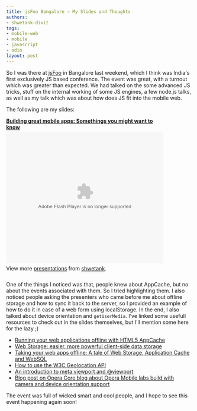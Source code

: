 ```yaml
---
title: jsFoo Bangalore — My Slides and Thoughts
authors:
- shwetank-dixit
tags:
- mobile-web
- mobile
- javascript
- odin
layout: post
---
```

<p>So I was there at <a href="http://jsfoo.hasgeek.com/" target="_blank">jsFoo</a> in Bangalore last weekend, which I think was India&#39;s first exclusively JS based conference. The event was great, with a turnout which was greater than expected. We had talked on the some advanced JS tricks, stuff on the internal working of some JS engines, a few node.js talks, as well as my talk which was about how does JS fit into the mobile web.</p>

<p>The following are my slides:</p>

<div style="width:425px" id="__ss_9553313"><strong style="display:block;margin:12px 0 4px"><a href="http://www.slideshare.net/shwetank/building-great-mobile-apps-somethings-you-might-want-to-know" title="Building great mobile apps: Somethings you might want to know">Building great mobile apps: Somethings you might want to know</a></strong><object id="__sse9553313" width="425" height="355"><param name="movie" value="http://static.slidesharecdn.com/swf/ssplayer2.swf?doc=jsfoo-111005033641-phpapp02&amp;stripped_title=building-great-mobile-apps-somethings-you-might-want-to-know&amp;userName=shwetank" /><param name="allowFullScreen" value="true" /><param name="allowScriptAccess" value="never" /><embed name="__sse9553313" src="http://static.slidesharecdn.com/swf/ssplayer2.swf?doc=jsfoo-111005033641-phpapp02&amp;stripped_title=building-great-mobile-apps-somethings-you-might-want-to-know&amp;userName=shwetank" type="application/x-shockwave-flash" allowfullscreen="true" width="425" height="355" allowscriptaccess="never" /></object><div style="padding:5px 0 12px">View more <a href="http://www.slideshare.net/">presentations</a> from <a href="http://www.slideshare.net/shwetank">shwetank</a>.</div></div>


<p>One of the things I noticed was that, people knew about AppCache, but no about the events associated with them. So I tried highlighting them. I also noticed people asking the presenters who came before me about offline storage and how to sync it back to the server, so I provided an example of how to do it in case of a web form using localStorage. In the end, I also talked about device orientation and <code>getUserMedia</code>. I&#39;ve linked some usefull resources to check out in the slides themselves, but I&#39;ll mention some here for the lazy ;)</p>

<ul class="bullets"><li><a href="http://dev.opera.com/articles/view/offline-applications-html5-appcache/">Running your web applications offline with HTML5 AppCache</a></li><li><a href="http://dev.opera.com/articles/view/web-storage/">Web Storage: easier, more powerful client-side data storage</a></li><li><a href="http://dev.opera.com/articles/view/taking-your-web-apps-offline-web-storage-appcache-websql/">Taking your web apps offline: A tale of Web Storage, Application Cache and WebSQL</a></li><li><a href="http://dev.opera.com/articles/view/how-to-use-the-w3c-geolocation-api/">How to use the W3C Geolocation API</a></li><li><a href="http://dev.opera.com/articles/view/an-introduction-to-meta-viewport-and-viewport/">An introduction to meta viewport and @viewport</a></li><li><a href="http://my.opera.com/core/blog/2011/03/23/webcam-orientation-preview">Blog post on Opera Core blog about Opera Mobile labs build with camera and device orientation support</a></li></ul>

The event was full of wicked smart and cool people, and I hope to see this event happening again soon!
